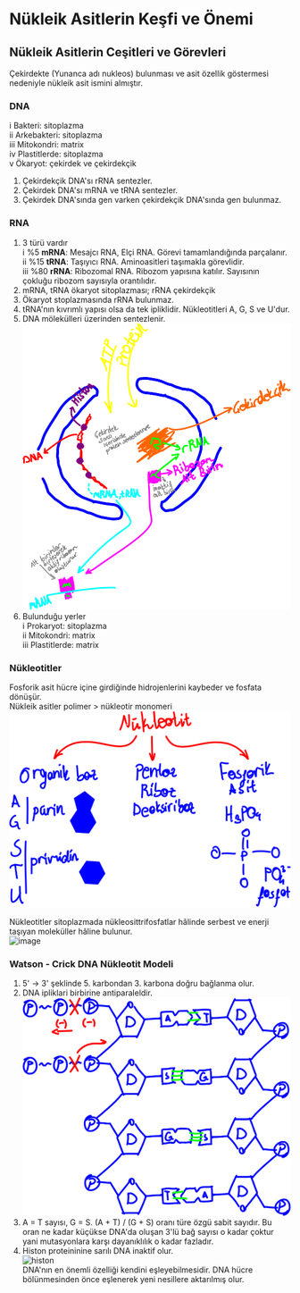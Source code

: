 # Nükleik Asitlerin Keşfi ve Önemi
## Nükleik Asitlerin Ceşitleri ve Görevleri
Çekirdekte (Yunanca adı nukleos) bulunması ve asit özellik göstermesi nedeniyle nükleik asit ismini almıştır.

### DNA
ⅰ Bakteri: sitoplazma\
ⅱ Arkebakteri: sitoplazma\
ⅲ Mitokondri: matrix\
ⅳ Plastitlerde: sitoplazma\
ⅴ Ökaryot: çekirdek ve çekirdekçik
1. Çekirdekçik DNA'sı rRNA sentezler. 
2. Çekirdek DNA'sı mRNA ve tRNA sentezler.
3. Çekirdek DNA'sında gen varken çekirdekçik DNA'sında gen bulunmaz.

### RNA
1. 3 türü vardır\
ⅰ %5 **mRNA**: Mesajcı RNA, Elçi RNA. Görevi tamamlandığında parçalanır.\
ⅱ %15 **tRNA**: Taşıyıcı RNA. Aminoasitleri taşımakla görevlidir.\
ⅲ %80 **rRNA**: Ribozomal RNA. Ribozom yapısına katılır. Sayısının çokluğu ribozom sayısıyla orantılıdır.
2. mRNA, tRNA ökaryot sitoplazması; rRNA çekirdekçik
3. Ökaryot stoplazmasında rRNA bulunmaz.
4. tRNA'nın kıvrımlı yapısı olsa da tek ipliklidir. Nükleotitleri A, G, S ve U'dur. 
5. DNA mölekülleri üzerinden sentezlenir.\
![image](img/ribozom-sentezi.svg)
6. Bulunduğu yerler\
ⅰ Prokaryot: sitoplazma\
ⅱ Mitokondri: matrix\
ⅲ Plastitlerde: matrix


### Nükleotitler
Fosforik asit hücre içine girdiğinde hidrojenlerini kaybeder ve fosfata dönüşür.\
Nükleik asitler polimer > nükleotir monomeri\
![image](img/nükleotitlerin-yapısı.svg)

Nükleotitler sitoplazmada nükleosittrifosfatlar hâlinde serbest ve enerji taşıyan moleküller hâline bulunur.\
![image](img/nükleotit.svg)

### Watson - Crick DNA Nükleotit Modeli
1. 5' → 3' şeklinde 5. karbondan 3. karbona doğru bağlanma olur. 
2. DNA ipliklari birbirine antiparaleldir.\
![image](img/dna-nın-yapısı.svg)
3. A = T sayısı, G = S. (A + T) / (G + S) oranı türe özgü sabit sayıdır. Bu oran ne kadar küçükse DNA'da oluşan 3'lü bağ sayısı o kadar çoktur yani mutasyonlara karşı dayanıklılık o kadar fazladır.
4. Histon proteininine sarılı DNA inaktif olur.\
![histon](img/histon-ve-gen-aktifliği.svg)\
DNA'nın en önemli özelliği kendini eşleyebilmesidir. DNA hücre bölünmesinden önce eşlenerek yeni nesillere aktarılmış olur.
